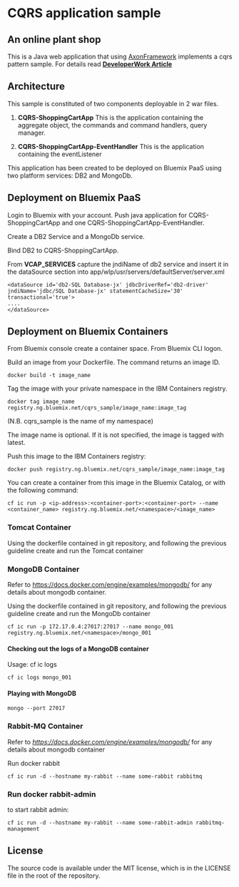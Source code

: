 # **CQRS application sample** 
## An online plant shop

This is a Java web application that using [AxonFramework](http://axonframework.org) implements a cqrs  pattern sample. 
For details read [**DeveloperWork Article**](https://developer.ibm.com)

## Architecture
This sample is constituted of two components deployable in 2 war files.

1. **CQRS-ShoppingCartApp**
This is the application containing the aggregate object, the commands and command handlers, query manager.

2. **CQRS-ShoppingCartApp-EventHandler**
This is the application containing the eventListener

This application has been created to be deployed on Bluemix PaaS using two platform services: DB2 and MongoDb.

## Deployment on Bluemix PaaS
Login to Bluemix with your account.
Push java application for CQRS-ShoppingCartApp and one CQRS-ShoppingCartApp-EventHandler.

Create a DB2 Service and a MongoDb service.

Bind DB2 to CQRS-ShoppingCartApp. 

From **VCAP_SERVICES** capture the jndiName of db2 service and insert it in the dataSource section into app/wlp/usr/servers/defaultServer/server.xml

    <dataSource id='db2-SQL Database-jx' jdbcDriverRef='db2-driver' jndiName='jdbc/SQL Database-jx' statementCacheSize='30' transactional='true'>
	....
    </dataSource>


## Deployment on Bluemix Containers
From Bluemix console create a container space. From Bluemix CLI logon.

Build an image from your Dockerfile. The command returns an image ID.
```
docker build -t image_name
```

Tag the image with your private namespace in the IBM Containers registry.
```
docker tag image_name registry.ng.bluemix.net/cqrs_sample/image_name:image_tag
```
(N.B. cqrs_sample is the name of my namespace)

The image name is optional. If it is not specified, the image is tagged with latest.

Push this image to the IBM Containers registry:
```
docker push registry.ng.bluemix.net/cqrs_sample/image_name:image_tag
```
You can create a container from this image in the Bluemix Catalog, or with the following command:
```
cf ic run -p <ip-address>:<container-port>:<container-port> --name <container_name> registry.ng.bluemix.net/<namespace>/<image_name>

```

### Tomcat Container
Using the dockerfile  contained in git repository, and following the previous guideline create and run the Tomcat container

### MongoDB Container
Refer to https://docs.docker.com/engine/examples/mongodb/ for any details about mongodb container.

Using the dockerfile  contained in git repository, and following the previous guideline create and run the MongoDb container
```
cf ic run -p 172.17.0.4:27017:27017 --name mongo_001 registry.ng.bluemix.net/<namespace>/mongo_001
```

#### Checking out the logs of a MongoDB container
Usage: cf ic logs <name for container>
```
cf ic logs mongo_001
```
#### Playing with MongoDB
```
mongo --port 27017
```

### Rabbit-MQ Container
Refer to *https://docs.docker.com/engine/examples/mongodb/* for any details about mongodb container

Run docker rabbit
```
cf ic run -d --hostname my-rabbit --name some-rabbit rabbitmq
```
### Run docker rabbit-admin
to start rabbit admin:
```
cf ic run -d --hostname my-rabbit --name some-rabbit-admin rabbitmq-management
```

## License

The source code is available under the MIT license, which is in the LICENSE file in the root of the repository.


